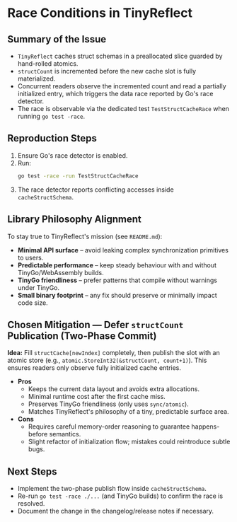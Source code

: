 # Race Conditions in TinyReflect

## Summary of the Issue
- `TinyReflect` caches struct schemas in a preallocated slice guarded by hand-rolled atomics.
- `structCount` is incremented before the new cache slot is fully materialized.
- Concurrent readers observe the incremented count and read a partially initialized entry, which triggers the data race reported by Go's race detector.
- The race is observable via the dedicated test `TestStructCacheRace` when running `go test -race`.

## Reproduction Steps
1. Ensure Go's race detector is enabled.
2. Run:
   ```bash
   go test -race -run TestStructCacheRace
   ```
3. The race detector reports conflicting accesses inside `cacheStructSchema`.

## Library Philosophy Alignment
To stay true to TinyReflect's mission (see `README.md`):
- **Minimal API surface** – avoid leaking complex synchronization primitives to users.
- **Predictable performance** – keep steady behaviour with and without TinyGo/WebAssembly builds.
- **TinyGo friendliness** – prefer patterns that compile without warnings under TinyGo.
- **Small binary footprint** – any fix should preserve or minimally impact code size.

## Chosen Mitigation — Defer `structCount` Publication (Two-Phase Commit)
**Idea:** Fill `structCache[newIndex]` completely, then publish the slot with an atomic store (e.g., `atomic.StoreInt32(&structCount, count+1)`). This ensures readers only observe fully initialized cache entries.

- **Pros**
  - Keeps the current data layout and avoids extra allocations.
  - Minimal runtime cost after the first cache miss.
  - Preserves TinyGo friendliness (only uses `sync/atomic`).
  - Matches TinyReflect's philosophy of a tiny, predictable surface area.
- **Cons**
  - Requires careful memory-order reasoning to guarantee happens-before semantics.
  - Slight refactor of initialization flow; mistakes could reintroduce subtle bugs.

## Next Steps
- Implement the two-phase publish flow inside `cacheStructSchema`.
- Re-run `go test -race ./...` (and TinyGo builds) to confirm the race is resolved.
- Document the change in the changelog/release notes if necessary.
